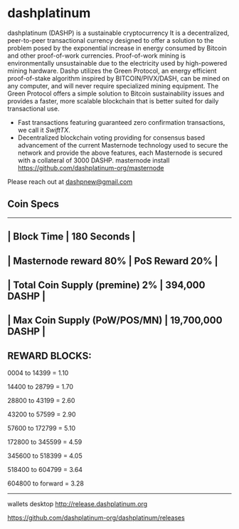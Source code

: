 # dashplatinum
dashplatinum (DASHP) is a sustainable cryptocurrency  It is a decentralized, peer-to-peer transactional currency designed to offer a solution to the problem posed by the exponential increase in energy consumed by Bitcoin and other proof-of-work currencies. Proof-of-work mining is environmentally unsustainable due to the electricity used by high-powered mining hardware. Dashp utilizes the Green Protocol, an energy efficient proof-of-stake algorithm inspired by BITCOIN/PIVX/DASH, can be mined on any computer, and will never require specialized mining equipment. The Green Protocol offers a simple solution to Bitcoin sustainability issues and provides a faster, more scalable blockchain that is better suited for daily transactional use.

- Fast transactions featuring guaranteed zero confirmation transactions, we call it _SwiftTX_.
- Decentralized blockchain voting providing for consensus based advancement of the current Masternode
  technology used to secure the network and provide the above features, each Masternode is secured
  with a collateral of 3000 DASHP.
  masternode install https://github.com/dashplatinum-org/masternode

Please reach out at dashpnew@gmail.com

##  Coin Specs 
------------------------------------------------------
| Block Time                     | 180 Seconds       |
------------------------------------------------------
| Masternode reward 80%          | PoS Reward 20%    |
------------------------------------------------------
| Total Coin Supply (premine) 2% | 394,000   DASHP   |
------------------------------------------------------
| Max Coin Supply (PoW/POS/MN)   | 19,700,000 DASHP  |
------------------------------------------------------
REWARD BLOCKS:
---------------------
0004 to 14399 = 1.10

14400 to 28799 = 1.70

28800 to 43199 = 2.60

43200 to 57599 = 2.90

57600 to 172799 = 5.10

172800 to 345599 = 4.59

345600 to 518399 = 4.05

518400 to 604799 = 3.64

604800 to forward = 3.28

-----------------------------------------------
wallets desktop http://release.dashplatinum.org

https://github.com/dashplatinum-org/dashplatinum/releases
